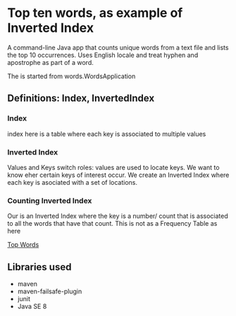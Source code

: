 # Top ten words, as example of Inverted Index

A command-line Java app that counts unique words from a text file and lists the top 10 occurrences.
Uses English locale and treat hyphen and apostrophe as part of a word.

The is started from words.WordsApplication

## Definitions: Index, InvertedIndex

### Index
index here is a table where each key is associated to multiple values

### Inverted Index
Values and Keys switch roles: values are used to locate keys. We want to know eher certain keys of interest
occur. We create an Inverted Index where each key is asociated with a set of locations.

### Counting Inverted Index
Our is an Inverted Index where the key is a number/ count that is associated to all the words that have that count.
This is not as a Frequency Table as here 

[Top Words](https://github.com/atdance/topwords)

## Libraries used
- maven
- maven-failsafe-plugin
- junit
- Java SE 8
